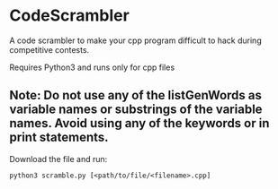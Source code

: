 # CodeScrambler
A code scrambler to make your cpp program difficult to hack during competitive contests.

Requires Python3 and runs only for cpp files

## Note: Do not use any of the listGenWords as variable names or substrings of the variable names. Avoid using any of the keywords or in print statements.

Download the file and run:

```python3 scramble.py [<path/to/file/<filename>.cpp]```



